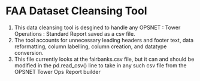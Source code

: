 # FAA Dataset Cleansing Tool

1. This data cleansing tool is desgined to handle any OPSNET : Tower Operations : Standard Report saved as a csv file. 
2. The tool accounts for unnecessary leading headers and footer text, data reformatting, column labelling, column creation, 
and datatype conversion. 
3. This file currently looks at the fairbanks.csv file, but it can and should be modified in the pd.read_csv() line to take in any such csv file 
from the OPSNET Tower Ops Report builder
